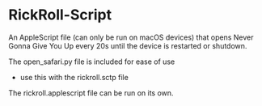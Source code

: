 # RickRoll-Script
An AppleScript file (can only be run on macOS devices) that opens Never Gonna Give You Up every 20s until the device is restarted or shutdown.

The open_safari.py file is included for ease of use
* use this with the rickroll.sctp file

The rickroll.applescript file can be run on its own.
